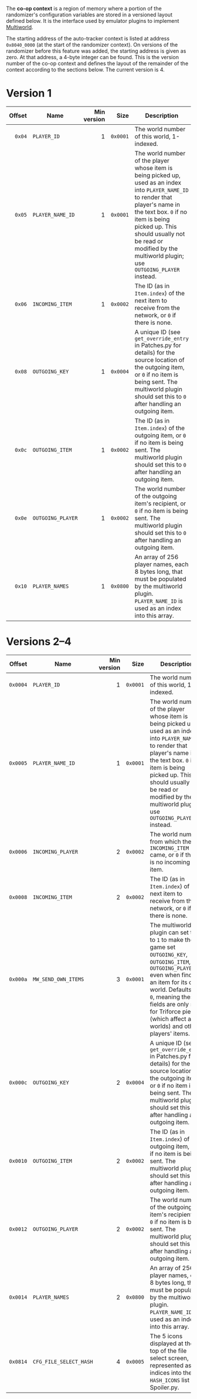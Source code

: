 The **co-op context** is a region of memory where a portion of the randomizer's configuration variables are stored in a versioned layout defined below. It is the interface used by emulator plugins to implement [Multiworld](https://wiki.ootrandomizer.com/index.php?title=Multiworld).

The starting address of the auto-tracker context is listed at address `0x8040_0000` (at the start of the randomizer context). On versions of the randomizer before this feature was added, the starting address is given as zero. At that address, a 4-byte integer can be found. This is the version number of the co-op context and defines the layout of the remainder of the context according to the sections below. The current version is 4.

# Version 1

|Offset|Name|Min version|Size|Description|
|--:|---|--:|--:|---|
|`0x04`|`PLAYER_ID`|1|`0x0001`|The world number of this world, 1-indexed.|
|`0x05`|`PLAYER_NAME_ID`|1|`0x0001`|The world number of the player whose item is being picked up, used as an index into `PLAYER_NAME_ID` to render that player's name in the text box. `0` if no item is being picked up. This should usually not be read or modified by the multiworld plugin; use `OUTGOING_PLAYER` instead.|
|`0x06`|`INCOMING_ITEM`|1|`0x0002`|The ID (as in `Item.index`) of the next item to receive from the network, or `0` if there is none.|
|`0x08`|`OUTGOING_KEY`|1|`0x0004`|A unique ID (see `get_override_entry` in Patches.py for details) for the source location of the outgoing item, or `0` if no item is being sent. The multiworld plugin should set this to `0` after handling an outgoing item.|
|`0x0c`|`OUTGOING_ITEM`|1|`0x0002`|The ID (as in `Item.index`) of the outgoing item, or `0` if no item is being sent. The multiworld plugin should set this to `0` after handling an outgoing item.|
|`0x0e`|`OUTGOING_PLAYER`|1|`0x0002`|The world number of the outgoing item's recipient, or `0` if no item is being sent. The multiworld plugin should set this to `0` after handling an outgoing item.|
|`0x10`|`PLAYER_NAMES`|1|`0x0800`|An array of 256 player names, each 8 bytes long, that must be populated by the multiworld plugin. `PLAYER_NAME_ID` is used as an index into this array.|

# Versions 2–4

|Offset|Name|Min version|Size|Description|
|--:|---|--:|--:|---|
|`0x0004`|`PLAYER_ID`|1|`0x0001`|The world number of this world, 1-indexed.|
|`0x0005`|`PLAYER_NAME_ID`|1|`0x0001`|The world number of the player whose item is being picked up, used as an index into `PLAYER_NAME_ID` to render that player's name in the text box. `0` if no item is being picked up. This should usually not be read or modified by the multiworld plugin; use `OUTGOING_PLAYER` instead.|
|`0x0006`|`INCOMING_PLAYER`|2|`0x0002`|The world number from which the `INCOMING_ITEM` came, or `0` if there is no incoming item.|
|`0x0008`|`INCOMING_ITEM`|2|`0x0002`|The ID (as in `Item.index`) of the next item to receive from the network, or `0` if there is none.|
|`0x000a`|`MW_SEND_OWN_ITEMS`|3|`0x0001`|The multiworld plugin can set this to `1` to make the game set `OUTGOING_KEY`, `OUTGOING_ITEM`, and `OUTGOING_PLAYER` even when finding an item for its own world. Defaults to `0`, meaning these fields are only set for Triforce pieces (which affect all worlds) and other players' items.|
|`0x000c`|`OUTGOING_KEY`|2|`0x0004`|A unique ID (see `get_override_entry` in Patches.py for details) for the source location of the outgoing item, or `0` if no item is being sent. The multiworld plugin should set this to `0` after handling an outgoing item.|
|`0x0010`|`OUTGOING_ITEM`|2|`0x0002`|The ID (as in `Item.index`) of the outgoing item, or `0` if no item is being sent. The multiworld plugin should set this to `0` after handling an outgoing item.|
|`0x0012`|`OUTGOING_PLAYER`|2|`0x0002`|The world number of the outgoing item's recipient, or `0` if no item is being sent. The multiworld plugin should set this to `0` after handling an outgoing item.|
|`0x0014`|`PLAYER_NAMES`|2|`0x0800`|An array of 256 player names, each 8 bytes long, that must be populated by the multiworld plugin. `PLAYER_NAME_ID` is used as an index into this array.|
|`0x0814`|`CFG_FILE_SELECT_HASH`|4|`0x0005`|The 5 icons displayed at the top of the file select screen, represented as indices into the `HASH_ICONS` list in Spoiler.py.|
